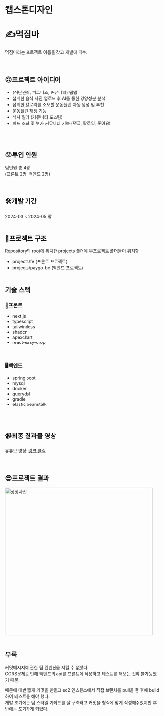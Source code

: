 # 캡스톤디자인 
# ✍️먹짐마
먹짐마라는 프로젝트 이름을 갖고 개발에 착수.  
<br/>
<br/>

## 🙃프로젝트 아이디어
- (식단관리, 피트니스, 커뮤니티) 웹앱
- 섭취한 음식 사진 업로드 후 AI를 통한 영양성분 분석
- 섭취한 칼로리를 소모할 운동플랜 자동 생성 및 추천
- 운동플랜 재생 기능
- 식사 일기 (커뮤니티 포스팅)
- 피드 조회 및 부가 커뮤니티 기능 (댓글, 팔로잉, 좋아요)
<br/>
<br/>

## 😗투입 인원
팀인원 총 4명  
(프론트 2명, 백엔드 2명)  
<br/>
<br/>

## 🛠개발 기간
2024-03 ~ 2024-05 말
<br/>
<br/>

## 📜프로젝트 구조
Repository의 root에 위치한 projects 폴더에 부프로젝트 폴더들이 위치함
- projects/fe (프론트 프로젝트)
- projects/paygo-be (백엔드 프로젝트)
<br/><br/>

## 기술 스택
### 🎨프론트
- next.js
- typescript
- tailwindcss
- shadcn
- apexchart
- react-easy-crop
<br/>

### 🖥️백엔드
- spring boot
- mysql
- docker
- querydsl
- gradle
- elastic beanstalk
<br/>
<br/>

## 📹최종 결과물 영상
유튜브 영상: <a href="https://youtu.be/lX7CzpYh6HU">링크 클릭</a>  
<br/>
<br/>

## 😎프로젝트 결과
<img 
  src="https://github.com/MJUZzang/muckGYMma/assets/62019774/e47b6a97-8322-4a0e-8d59-b17f2dbb8e4a" 
  alt="상장사진"
  style="width: 50vw;"
/>
<br/>
<br/>

## 부록
커밋메시지에 관한 팀 컨벤션을 지킬 수 없었다.  
CORS문제로 인해 백엔드의 api를 프론트에 적용하고 테스트를 해보는 것이 불가능했기 때문.  

때문에 매번 짧게 커밋을 만들고 ec2 인스턴스에서 직접 브랜치를 pull을 한 후에 build하여 테스트를 해야 했다.  
개발 초기에는 팀 스타일 가이드를 잘 구축하고 커밋을 형식에 맞게 작성해주었지만 후반에는 포기하게 되었다.
